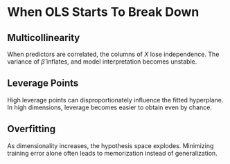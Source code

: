 # When OLS Starts To Break Down

## Multicollinearity

When predictors are correlated, the columns of $X$ lose independence. The variance of $\hat{\beta}$ inflates, and model interpretation becomes unstable.

## Leverage Points

High leverage points can disproportionately influence the fitted hyperplane. In high dimensions, leverage becomes easier to obtain even by chance.

## Overfitting

As dimensionality increases, the hypothesis space explodes. Minimizing training error alone often leads to memorization instead of generalization.
